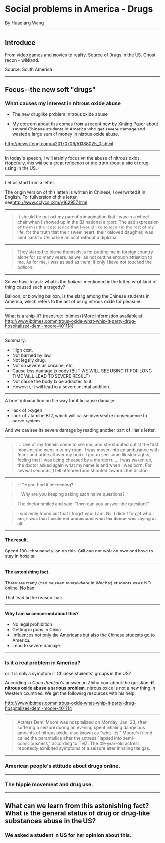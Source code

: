 # Social problems in America - Drugs

By Huaqiang Wang

---

## Introduce

From video games and movies to reality.
Source of Drugs in the US.
Ghost recon - wildland.

Source: South America

---

## Focus--the new soft "drugs"

### What causes my interest in nitrous oxide abuse

* The new druglike problem: nitrous oxide abuse

* My concern about this comes from a recent new by Xinjing Paper about several Chinese students in America who get severe damage and wasted a large sum of money in nitrous oxide abuse.

<http://news.ifeng.com/a/20170706/51388025_0.shtml>

---

In today's speech, I will mainly focus on the abuse of nitrous oxide. Hopefully, this will be a great reflection of the truth about a sild of drug using in the US.

---

Let us start from a letter.

The origin version of this letten is written in Chinese, I overwrited it in English. For fullversion of this letter, see<http://www.cclycs.com/y162957.html>

---

<!--
For easy reference, Iput the full version of the letter here. 
我爸爸妈妈应该没有想到，我是坐着轮椅被工作人员推着出现在北京首都机场。他们当时震惊伤心的表情是我这辈子都不愿意去回想的画面。他们的宝贝女儿，送出国这么多年，学位没有拿到反而像个傻子一样被人送回来。他们开始自责这些年把我一个人放国外，对我的关心不够；我心里也难过，当初没碰气球应该多好。
不知道什么时候西雅图开始流行起了吹气球，微信里到处充斥着贩卖气球的留学生，对于没有抽过烟没有喝过酒的我很是新鲜。于是一直蠢蠢欲动，闺蜜拧不过我，带着我去烟店买了几盒所谓的气弹。我跟闺蜜发誓我就尝尝是什么感觉，可是第一次之后我就开始沦陷了。
那几个月我花了几十万去干这件毫无意义伤人害己的事情，一直到今天我都还是不能独自行走。我已经伤害了自己和家人朋友太多次，我看着周围同龄人该上学的上学，该工作的工作，该结婚的结婚，只有我一个人每天在医院过着这不正常的生活。
2016.11.12
我的心脏嘀了一下，我从睡梦中惊醒，我知道这是我的身体在提醒我不要死去。我迷迷糊糊的坐起来，看了看手机的十几条未读微信，我不知道我在半夜醒来要做什么，没有谈恋爱，没有去上学，在国外的日子浑浑噩噩。
我在思考我从哪里站起来，因为地上全都是外卖盒子，还有狗的屎尿。我小心翼翼的一步一步挪到沙发上坐下，嗓子痛的已经说不出话来，连喝水都困难。我的化妆桌上有几十只口红，有laduree的花瓣腮红，有香奈儿粉底液还有Lamer一整套的护肤品。我是一个很爱漂亮的女孩子，我最喜欢做的事情就是坐在那里打扮自己然后开开心心的跟朋友出去玩，可是我好像已经很久没出门了。
2016.11.18
我感觉我的手和脚都开始变得很麻，我想伸手去拿面前的杯子，拿不起来。我瘫坐在椅子上，用力呼吸满屋子的腐烂空气味。我突然觉得人活着真的好难，无时无刻都在胡思乱想甚至出现幻觉。过马路的时候被车撞倒就会死去，眼睛里面进了东西可能还会瞎，我的狗会不会在我睡觉的时候把我吃掉，我喝水喝多了会水中毒不喝会死，以后生孩子可能因为难产死去。
我越想越绝望，感觉随便做点什么都会发生意外。我突然觉得周围的一切变得好陌生，我看着我刚才想拿起来的杯子，我在想这是用来做什么的。我的手开始起泡脱皮，护手霜就在桌上，我懒得伸手去拿。头发都已经一个礼拜没有洗了，还能管手?
2016.11.20
我已经一个星期没有出门了，我准备好好的洗个澡带我的狗去附近的公园玩。我的狗因为害怕奶油瓶的巨大响声，已经跟我不是那么亲近了。奶油瓶把我的手弄得到处起皮，还把我的大腿冻出了一个大窟窿，但我还是每天15个小时拿着它。
我洗澡的时候发现我前胸和肚子上都有红色点点的小包，一片一片的，我有点冷漠的看着仿佛不是自己的身体，这一切好像显得不再重要。
2016.11.25
朋友来拖我出去逛街，说再不出门会闷死的。到了商场的停车场，下车闺蜜上来挽着我的手一起走。应该就15步，第15步的时候我扑通一下跪在地上。我以为我拌到了小石子摔跤了,我想站起来，却发现我竟然动不了我的双腿。我控制不住它们了，旁边的人赶快扶我起来，我刚站起来又扑通一下摔在了地上。
我的腿已经完全动不了了，他们帮我抬回家问我说我多喝点水，明天就能动了。我开始过上了爬行生活，我像动物一样爬着去卫生间，像动物一样爬着给送外卖的开门，我知道我现在在别人眼里毫无尊严。
2016.12.10
我好几天没有睡个踏实觉了，因为我的心脏在我睡着了以后会突然抖一下，而且我睡觉的时候开始不会自动呼吸了，我感觉我随时都可能猝死。我想到了我的爸爸妈妈，他们在我初中的时候就送我到国外接受最好的教育，我很爱他们。可是我醒来不知道自己在哪，周围一切好陌生...
2016.12.24
今天是美国的平安夜，外面很热闹。我却在我的床上看到了尿和大便，原来我大小便失禁了，空气里除了腐烂的食物现在还有恶臭味。我慢慢的回想着以前，有一次朋友在我床上吃东西掉下了一点渣渣，我立刻发毛把床单拿去洗了。我再看看满床的小便大便，算了就这样吧，不用爬着去卫生间了。我变成了大家都讨厌的人，因为满身的小便和大便。
2016.12.25
朋友来看我,进我房间立刻惊呼。我满身屎尿的被抬上了救护车，我出现了幻觉，感觉有人要追杀我。医生一直不停地问你叫什么名字，你年龄多大了，你知道现在是白天还是黑夜吗。
我想了半天，告诉他们我现在很难受，请他们去问我朋友关于我的信息。医生说NO，你自己回答。我又想了半天告诉他们我的名字，但是我忘记了我今年多大，还有我不知道现在是不是白天。我努力解释我在家睡着觉就被救护车抬来医院了，我不知道现在是什么时候。
医生说你冷静,先睡会。不知道睡了多久，被叫醒。医生又开始问你叫什么名字，你是哪一年出生的。我停顿了几秒觉得很生气，我说医生你觉得这样很好玩吗，这些问题这么幼稚为什么反复问。医生笑笑说，那你回答我啊。
我突然发现我忘了我叫什么，不对，我没有忘记我叫什么，是我根本听不懂医生在说什么了。我痴痴呆呆的坐在那里不回答医生，旁边的朋友看着一直在流眼泪...
2017.1.1
我被送回中国北京。
躺在医院里，我想想自己还挺年轻的。我想去学茶艺，去学给狗美容，还想去学修汽车。等我治疗康复了，我一定要去好多好多地方玩。热浪岛的海风，罗马的战场，法国的铁塔，在美好的青春里有大把大把事等着我去做。
但愿这一切我还来得及去完成吧。 -->

> It should be out out my parent's imagination that I was in a wheel chair when I showed up in the BJ national airport. The sad expression of them is the least sence that I would like to recall in the rest of my life, for the truth that their sweet heart, their beloved daughter, was sent back to China like an idiot without a diploma. 

---

> They started to blame themselves for putting me in foreign country alone for so many years, as well as not putting enough attention to me. As for me, I was as sad as them, if only I have not touched the *balloon*. 

---

So we have to ask: what is the *balloon* mentioned in the letter, what kind of thing caused such a tragedy?
<!-- Where did I get to know about this. -->

Balloon, or blowing balloon, is the slang among the Chinese students in America, which refers to the act of using nitrous oxide for pleasure.

---

What is a whip-it? 
(resource: ibtimes)
(More information available at <http://www.ibtimes.com/nitrous-oxide-what-whip-it-party-drug-hospitalized-demi-moore-401114>)


<!-- 
A whip-it is a small metal canister, often used to recharge whipped cream cans in restaurants, that is used by high-seekers to extract the compressed nitrous oxide. Individuals inhale the nitrous oxide to achieve a euphoric feeling. Whip-it is the common street term. Other street names for inhalants include: laughing gas (nitrous oxide), snappers (amyl nitrite), poppers (amyl nitrite and butyl nitrite), whippets (fluorinated hydrocarbons, found in whipped cream dispensers), bold (nitrites), and rush (nitrites). 

It is used as a means to get high, most often by adolescents who want a cheap, quick thrill. Teenagers can easily buy such canisters over-the-counter at supermarkets. Whip-its sell at Wal-Mart. according to The NY Daily News.  -->

<!-- Who typically abuses inhalants? -->

<!-- (resource: ibtimes) -->
 
<!-- 
Inhalants are often among the first drugs that young adolescents abuse. In fact, they are one of the few classes of substances that are abused more by younger adolescents than older ones. Inhalant abuse can become chronic and continue into adulthood, according to the National Institute of Drug Abuse. 

The NIDA reports that inhalant abuse, such as with nitrous oxide, is most common amongst 7th through 9th graders. In the Monitoring the Future study, an annual NIDA-supported survey of the nation's middle school students, 8th graders regularly report the highest rate of current, past-year, and lifetime inhalant abuse compared to 10th and 12th graders. In 2010, 8 percent of 8th graders, 5.7 percent of 10th graders, and 3.6 percent of 12th graders reported abusing inhalants in the year prior to the survey.

One of the problems noted in the 2010 survey was 39 percent of 8th graders don't consider the regular use of inhalants to be harmful, and 64 percent don't think trying inhalants once or twice is risky. Young teens may not understand the risks of inhalant use as well as they should. 

Sniffing or snorting fumes from a container is the most common way inhalants are abused. Other times, fumes can be sprayed into a bag and inhaled (bagging) or practiced by huffing from an inhalant-soaked cloth. According to the NIDA, the high from inhalants only lasts a few minutes so individuals will maintain their high by repeatedly inhaling the fumes over several hours.  -->
---
Summary: 

* High cost.
* Not banned by law.
* Not legally drug.
* Not so severe as cocaine, etc.
* Cause less damage to body.(BUT WE WILL SEE USING IT FOR LONG TIME WILL LEAD TO SEVERE RESULT)
* Not cause the body to be addicted to it.
* However, it will lead to a severe mental addition.

---

A brief introduction on the way for it to cause damage:
* lack of oxygen
* lack of vitamine B12, which will cause inverseable consequence to nerve system

And we can see its severe damage by reading another part of Han's letter.

---
> ... One of my friends come to see me, and she shouted out at the first moment she went in to my room. I was moved into an ambulance with feces and urine all over my body. I got to see some illusion sights, feeling that I was being cheased by a murderer.
>... I was waken up, the doctor asked again what my name is and when I was born. For several seconds, I fell offended and shouted towards the doctor:

---
> --Do you find it interesting?

> --Why are you keeping asking such naive questions?

> The doctor smiled and said: "then can you answer the question?".

> I suddenly found out that I forgot who I am. No, I didn't forgot who I am, it was that I could not understand what the doctor was saying at all... 
---
#### The result.

Spend 100+ thousand yuan on this. 
Still can not walk on own and have to stay in hospital.

---

#### The astonishing fact.

There are many (can be seen everywhere in Wechat) students sales NO. online.
No ban.  

That lead to the reason that:

---

#### Why I am so cencerned about this?

* No legal prohibition
* Getting in pubs in China
* Influences not only the Americans but also the Chinese students go to America.
* Lead to severe damage.

---

### Is it a real problem in America?

or it is noly a symptom in Chinese students' groups in the US?

According to *Coco Jamboo's* answer on Zhihu.com about the question: **if nitrous oxide abuse a serious problem**, nitrous oxide is not a new thing in Western countries. We get the following resources with his help:

<http://www.ibtimes.com/nitrous-oxide-what-whip-it-party-drug-hospitalized-demi-moore-401114>

---

> Actress Demi Moore was hospitalized on Monday, Jan. 23, after suffering a seizure during an evening spent inhaling dangerous amounts of nitrous oxide, also known as "whip-its." Moore's friend called the paramedics after the actress "lapsed into semi-consciousness," according to TMZ. The 49-year-old actress reportedly exhibited symptoms of a seizure after inhaling the gas. 
---
### American people's attitude about drugs online.

---
### The hippie movement and drug use.


---
## What can we learn from this astonishing fact? What is the general status of drug or drug-like substances abuse in the US?

### We asked a student in US for her opinion about this.
